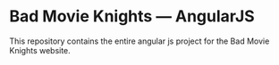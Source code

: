 # Bad Movie Knights — AngularJS

This repository contains the entire angular js project for the Bad Movie Knights website.
